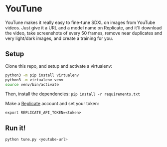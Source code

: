 # YouTune

YouTune makes it really easy to fine-tune SDXL on images from YouTube videos. Just give it a URL and a model name on Replicate, and it'll download the video, take screenshots of every 50 frames, remove near duplicates and very light/dark images, and create a training for you.

## Setup

Clone this repo, and setup and activate a virtualenv:

```bash
python3 -m pip install virtualenv
python3 -m virtualenv venv
source venv/bin/activate
```

Then, install the dependencies:
`pip install -r requirements.txt`

Make a [Replicate](https://replicate) account and set your token:

`export REPLICATE_API_TOKEN=<token>`

## Run it!

```bash
python tune.py <youtube-url>
```
